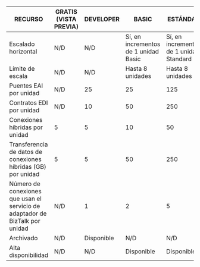 | RECURSO | GRATIS (VISTA PREVIA) | DEVELOPER | BASIC | ESTÁNDAR | PREMIUM |
| --- | --- | --- | --- | --- | --- |
| Escalado horizontal |N/D |N/D |Sí, en incrementos de 1 unidad Basic |Sí, en incrementos de 1 unidad Standard |Sí, en incrementos de 1 unidad Premium |
| Límite de escala |N/D |N/D |Hasta 8 unidades |Hasta 8 unidades |Hasta 8 unidades |
| Puentes EAI por unidad |N/D |25 |25 |125 |500 |
| Contratos EDI por unidad |N/D |10 |50 |250 |1000 |
| Conexiones híbridas por unidad |5 |5 |10 |50 |100 |
| Transferencia de datos de conexiones híbridas (GB) por unidad |5 |5 |50 |250 |500 |
| Número de conexiones que usan el servicio de adaptador de BizTalk por unidad |N/D |1 |2 |5 |25 |
| Archivado |N/D |Disponible |N/D |N/D |Disponible |
| Alta disponibilidad |N/D |N/D |Disponible |Disponible |Disponible |

